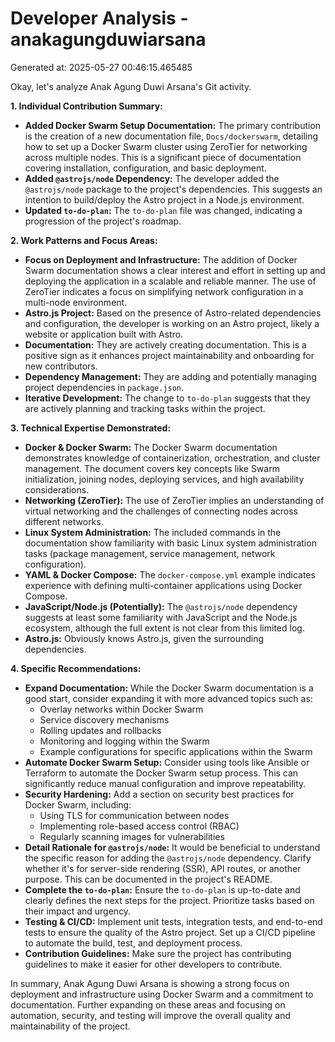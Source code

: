 # Developer Analysis - anakagungduwiarsana
Generated at: 2025-05-27 00:46:15.465485

Okay, let's analyze Anak Agung Duwi Arsana's Git activity.

**1. Individual Contribution Summary:**

*   **Added Docker Swarm Setup Documentation:** The primary contribution is the creation of a new documentation file, `Docs/dockerswarm`, detailing how to set up a Docker Swarm cluster using ZeroTier for networking across multiple nodes.  This is a significant piece of documentation covering installation, configuration, and basic deployment.
*   **Added `@astrojs/node` Dependency:**  The developer added the `@astrojs/node` package to the project's dependencies.  This suggests an intention to build/deploy the Astro project in a Node.js environment.
*   **Updated `to-do-plan`:** The `to-do-plan` file was changed, indicating a progression of the project's roadmap.

**2. Work Patterns and Focus Areas:**

*   **Focus on Deployment and Infrastructure:** The addition of Docker Swarm documentation shows a clear interest and effort in setting up and deploying the application in a scalable and reliable manner. The use of ZeroTier indicates a focus on simplifying network configuration in a multi-node environment.
*   **Astro.js Project:**  Based on the presence of Astro-related dependencies and configuration, the developer is working on an Astro project, likely a website or application built with Astro.
*   **Documentation:** They are actively creating documentation. This is a positive sign as it enhances project maintainability and onboarding for new contributors.
*   **Dependency Management:**  They are adding and potentially managing project dependencies in `package.json`.
*   **Iterative Development:**  The change to `to-do-plan` suggests that they are actively planning and tracking tasks within the project.

**3. Technical Expertise Demonstrated:**

*   **Docker & Docker Swarm:** The Docker Swarm documentation demonstrates knowledge of containerization, orchestration, and cluster management. The document covers key concepts like Swarm initialization, joining nodes, deploying services, and high availability considerations.
*   **Networking (ZeroTier):** The use of ZeroTier implies an understanding of virtual networking and the challenges of connecting nodes across different networks.
*   **Linux System Administration:**  The included commands in the documentation show familiarity with basic Linux system administration tasks (package management, service management, network configuration).
*   **YAML & Docker Compose:**  The `docker-compose.yml` example indicates experience with defining multi-container applications using Docker Compose.
*   **JavaScript/Node.js (Potentially):** The `@astrojs/node` dependency suggests at least some familiarity with JavaScript and the Node.js ecosystem, although the full extent is not clear from this limited log.
*   **Astro.js:** Obviously knows Astro.js, given the surrounding dependencies.

**4. Specific Recommendations:**

*   **Expand Documentation:**  While the Docker Swarm documentation is a good start, consider expanding it with more advanced topics such as:
    *   Overlay networks within Docker Swarm
    *   Service discovery mechanisms
    *   Rolling updates and rollbacks
    *   Monitoring and logging within the Swarm
    *   Example configurations for specific applications within the Swarm
*   **Automate Docker Swarm Setup:**  Consider using tools like Ansible or Terraform to automate the Docker Swarm setup process. This can significantly reduce manual configuration and improve repeatability.
*   **Security Hardening:** Add a section on security best practices for Docker Swarm, including:
    *   Using TLS for communication between nodes
    *   Implementing role-based access control (RBAC)
    *   Regularly scanning images for vulnerabilities
*   **Detail Rationale for `@astrojs/node`:**  It would be beneficial to understand the specific reason for adding the `@astrojs/node` dependency.  Clarify whether it's for server-side rendering (SSR), API routes, or another purpose.  This can be documented in the project's README.
*   **Complete the `to-do-plan`:** Ensure the `to-do-plan` is up-to-date and clearly defines the next steps for the project.  Prioritize tasks based on their impact and urgency.
*   **Testing & CI/CD:**  Implement unit tests, integration tests, and end-to-end tests to ensure the quality of the Astro project.  Set up a CI/CD pipeline to automate the build, test, and deployment process.
*    **Contribution Guidelines:** Make sure the project has contributing guidelines to make it easier for other developers to contribute.

In summary, Anak Agung Duwi Arsana is showing a strong focus on deployment and infrastructure using Docker Swarm and a commitment to documentation. Further expanding on these areas and focusing on automation, security, and testing will improve the overall quality and maintainability of the project.
